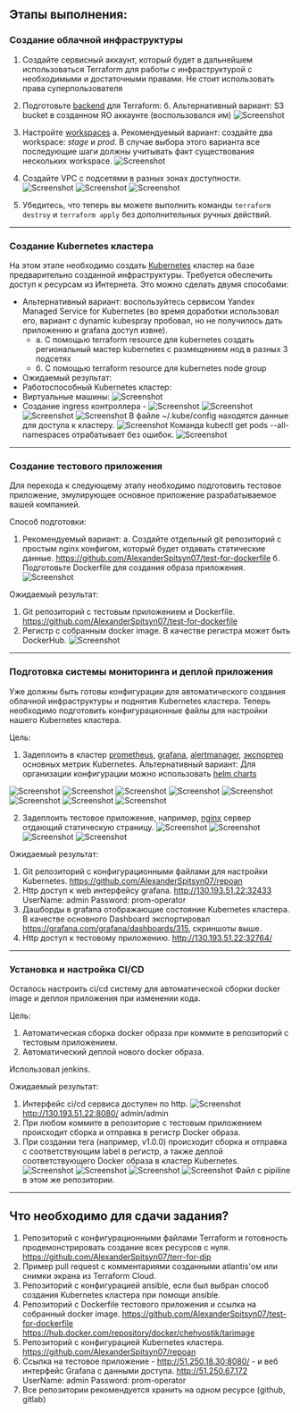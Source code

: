 ## Этапы выполнения:


### Создание облачной инфраструктуры

1. Создайте сервисный аккаунт, который будет в дальнейшем использоваться Terraform для работы с инфраструктурой с необходимыми и достаточными правами. Не стоит использовать права суперпользователя
2. Подготовьте [backend](https://www.terraform.io/docs/language/settings/backends/index.html) для Terraform: 
   б. Альтернативный вариант: S3 bucket в созданном ЯО аккаунте (воспользовался им)
   ![Screenshot](1-1.png)
   
3. Настройте [workspaces](https://www.terraform.io/docs/language/state/workspaces.html) 
   а. Рекомендуемый вариант: создайте два workspace: *stage* и *prod*. В случае выбора этого варианта все последующие шаги должны учитывать факт существования нескольких workspace. 
   ![Screenshot](1-1-1.png)
4. Создайте VPC с подсетями в разных зонах доступности.
![Screenshot](1-2.png)
![Screenshot](1-3.png)
![Screenshot](1-4.png)
5. Убедитесь, что теперь вы можете выполнить команды `terraform destroy` и `terraform apply` без дополнительных ручных действий.

---
### Создание Kubernetes кластера

На этом этапе необходимо создать [Kubernetes](https://kubernetes.io/ru/docs/concepts/overview/what-is-kubernetes/) кластер на базе предварительно созданной инфраструктуры.   Требуется обеспечить доступ к ресурсам из Интернета.
Это можно сделать двумя способами:
 - Альтернативный вариант: воспользуйтесь сервисом Yandex Managed Service for Kubernetes 
    (во время доработки использовал его, вариант с dynamic kubespray пробовал, но не получилось дать приложению и grafana доступ извне).
    - а. С помощью terraform resource для kubernetes создать региональный мастер kubernetes с размещением нод в разных 3 подсетях
    - б. С помощью terraform resource для kubernetes node group
 - Ожидаемый результат:
 - Работоспособный Kubernetes кластер:
  - Виртуальные машины:
    ![Screenshot](2-1.png)
  - Создание ingress контроллера - 
    ![Screenshot](2-2.png)
    ![Screenshot](2-3.png)
    ![Screenshot](2-4.png)
    ![Screenshot](2-5.png)
В файле ~/.kube/config находятся данные для доступа к кластеру.
    ![Screenshot](2-6.png)
Команда kubectl get pods --all-namespaces отрабатывает без ошибок.
    ![Screenshot](2-7.png)

---
### Создание тестового приложения

Для перехода к следующему этапу необходимо подготовить тестовое приложение, эмулирующее основное приложение разрабатываемое вашей компанией.

Способ подготовки:

1. Рекомендуемый вариант:
   а. Создайте отдельный git репозиторий с простым nginx конфигом, который будет отдавать статические данные.
https://github.com/AlexanderSpitsyn07/test-for-dockerfile
   б. Подготовьте Dockerfile для создания образа приложения. 
![Screenshot](3.png)

Ожидаемый результат:
1. Git репозиторий с тестовым приложением и Dockerfile.
https://github.com/AlexanderSpitsyn07/test-for-dockerfile
2. Регистр с собранным docker image. В качестве регистра может быть DockerHub.
![Screenshot](3-1.png)
---
### Подготовка cистемы мониторинга и деплой приложения

Уже должны быть готовы конфигурации для автоматического создания облачной инфраструктуры и поднятия Kubernetes кластера. 
Теперь необходимо подготовить конфигурационные файлы для настройки нашего Kubernetes кластера.

Цель:
1. Задеплоить в кластер [prometheus](https://prometheus.io/), [grafana](https://grafana.com/), [alertmanager](https://github.com/prometheus/alertmanager), [экспортер](https://github.com/prometheus/node_exporter) основных метрик Kubernetes.
Альтернативный вариант:
Для организации конфигурации можно использовать [helm charts](https://helm.sh/)

![Screenshot](4-1.png)
![Screenshot](4-6.png)
![Screenshot](4-8.png)
![Screenshot](4-9.png)
![Screenshot](4-10.png)
![Screenshot](4-11.png)
![Screenshot](4-12.png)
![Screenshot](4-13.png)


2. Задеплоить тестовое приложение, например, [nginx](https://www.nginx.com/) сервер отдающий статическую страницу.
![Screenshot](4-2.png)
![Screenshot](4-3.png)
![Screenshot](4-4.png)
![Screenshot](4-5.png)

Ожидаемый результат:
1. Git репозиторий с конфигурационными файлами для настройки Kubernetes.
https://github.com/AlexanderSpitsyn07/repoan
2. Http доступ к web интерфейсу grafana.
http://130.193.51.22:32433
UserName: admin
Password: prom-operator
3. Дашборды в grafana отображающие состояние Kubernetes кластера.
В качестве основного Dashboard экспортировал https://grafana.com/grafana/dashboards/315, скриншоты выше.
4. Http доступ к тестовому приложению.
http://130.193.51.22:32764/


---
### Установка и настройка CI/CD

Осталось настроить ci/cd систему для автоматической сборки docker image и деплоя приложения при изменении кода.

Цель:

1. Автоматическая сборка docker образа при коммите в репозиторий с тестовым приложением.
2. Автоматический деплой нового docker образа.

Использовал jenkins.

Ожидаемый результат:

1. Интерфейс ci/cd сервиса доступен по http.
![Screenshot](5.png)
http://130.193.51.22:8080/
admin/admin
2. При любом коммите в репозиторие с тестовым приложением происходит сборка и отправка в регистр Docker образа.
3. При создании тега (например, v1.0.0) происходит сборка и отправка с соответствующим label в регистр, а также деплой соответствующего Docker образа в кластер Kubernetes.
![Screenshot](5-1.png)
![Screenshot](5-2.png)
![Screenshot](5-3.png)
![Screenshot](5-4.png)
Файл с pipiline в этом же репозитории.
---
## Что необходимо для сдачи задания?

1. Репозиторий с конфигурационными файлами Terraform и готовность продемонстрировать создание всех ресурсов с нуля.
https://github.com/AlexanderSpitsyn07/terr-for-dip
2. Пример pull request с комментариями созданными atlantis'ом или снимки экрана из Terraform Cloud.
3. Репозиторий с конфигурацией ansible, если был выбран способ создания Kubernetes кластера при помощи ansible.
4. Репозиторий с Dockerfile тестового приложения и ссылка на собранный docker image.
https://github.com/AlexanderSpitsyn07/test-for-dockerfile
https://hub.docker.com/repository/docker/chehvostik/tarimage
5. Репозиторий с конфигурацией Kubernetes кластера.
https://github.com/AlexanderSpitsyn07/repoan
6. Ссылка на тестовое приложение - http://51.250.18.30:8080/ - и веб интерфейс Grafana с данными доступа.
http://51.250.67.172
UserName: admin
Password: prom-operator
7. Все репозитории рекомендуется хранить на одном ресурсе (github, gitlab)

